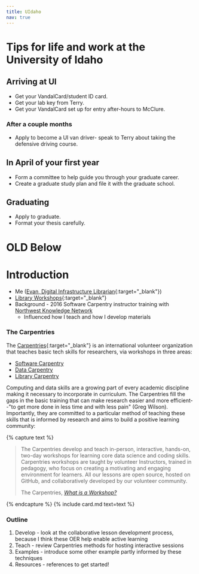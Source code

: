 ```yaml
---
title: UIdaho
nav: true
--- 
```


# Tips for life and work at the University of Idaho

## Arriving at UI
- Get your VandalCard/student ID card.
- Get your lab key from Terry.
- Get your VandalCard set up for entry after-hours to McClure.

### After a couple months
- Apply to become a UI van driver- speak to Terry about taking the defensive driving course.

## In April of your first year
- Form a committee to help guide you through your graduate career.
- Create a graduate study plan and file it with the graduate school.

## Graduating
- Apply to graduate.
- Format your thesis carefully.


# OLD Below
# Introduction

- Me ([Evan, Digital Infrastructure Librarian](http://vivo.nkn.uidaho.edu/vivo/individual/n43629){:target="_blank"})
- [Library Workshops](https://www.lib.uidaho.edu/services/workshops/){:target="_blank"} 
- Background - 2016 Software Carpentry instructor training with [Northwest Knowledge Network](https://www.northwestknowledge.net/) 
    - Influenced how I teach and how I develop materials

### The Carpentries

The [Carpentries](https://carpentries.org/){:target="_blank"} is an international volunteer organization that teaches basic tech skills for researchers, via workshops in three areas:

- [Software Carpentry](https://software-carpentry.org/)
- [Data Carpentry](https://www.datacarpentry.org/)
- [Library Carpentry](https://librarycarpentry.org/)

Computing and data skills are a growing part of every academic discipline making it necessary to incorporate in curriculum. 
The Carpentries fill the gaps in the basic training that can make research easier and more efficient--"to get more done in less time and with less pain" (Greg Wilson).
Importantly, they are committed to a particular method of teaching these skills that is informed by research and aims to build a positive learning community:

{% capture text %}<blockquote class="blockquote">
<p>The Carpentries develop and teach in-person, interactive, hands-on, two-day workshops for learning core data science and coding skills. Carpentries workshops are taught by volunteer Instructors, trained in pedagogy, who focus on creating a motivating and engaging environment for learners. All our lessons are open source, hosted on GitHub, and collaboratively developed by our volunteer community.</p>
<div class="blockquote-footer text-right">The Carpentries, <cite title="Source Title"><a href="https://carpentries.org/workshops/" target="_blank">What is a Workshop?</a></cite></div>
</blockquote>{% endcapture %}
{% include card.md text=text %}

### Outline

1. Develop - look at the collaborative lesson development process, because I think these OER help enable active learning
2. Teach - review Carpentries methods for hosting interactive sessions
3. Examples - introduce some other example partly informed by these techniques
4. Resources - references to get started!
